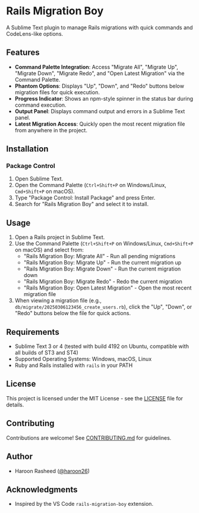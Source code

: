 # Rails Migration Boy

A Sublime Text plugin to manage Rails migrations with quick commands and CodeLens-like options.

## Features

- **Command Palette Integration**: Access "Migrate All", "Migrate Up", "Migrate Down", "Migrate Redo", and "Open Latest Migration" via the Command Palette.
- **Phantom Options**: Displays "Up", "Down", and "Redo" buttons below migration files for quick execution.
- **Progress Indicator**: Shows an npm-style spinner in the status bar during command execution.
- **Output Panel**: Displays command output and errors in a Sublime Text panel.
- **Latest Migration Access**: Quickly open the most recent migration file from anywhere in the project.

## Installation

### Package Control

1. Open Sublime Text.
2. Open the Command Palette (`Ctrl+Shift+P` on Windows/Linux, `Cmd+Shift+P` on macOS).
3. Type "Package Control: Install Package" and press Enter.
4. Search for "Rails Migration Boy" and select it to install.

## Usage

1. Open a Rails project in Sublime Text.
2. Use the Command Palette (`Ctrl+Shift+P` on Windows/Linux, `Cmd+Shift+P` on macOS) and select from:
   - "Rails Migration Boy: Migrate All" - Run all pending migrations
   - "Rails Migration Boy: Migrate Up" - Run the current migration up
   - "Rails Migration Boy: Migrate Down" - Run the current migration down
   - "Rails Migration Boy: Migrate Redo" - Redo the current migration
   - "Rails Migration Boy: Open Latest Migration" - Open the most recent migration file
3. When viewing a migration file (e.g., `db/migrate/20250306123456_create_users.rb`), click the "Up", "Down", or "Redo" buttons below the file for quick actions.

## Requirements

- Sublime Text 3 or 4 (tested with build 4192 on Ubuntu, compatible with all builds of ST3 and ST4)
- Supported Operating Systems: Windows, macOS, Linux
- Ruby and Rails installed with `rails` in your PATH

## License

This project is licensed under the MIT License - see the [LICENSE](LICENSE) file for details.

## Contributing

Contributions are welcome! See [CONTRIBUTING.md](CONTRIBUTING.md) for guidelines.

## Author

- Haroon Rasheed ([@haroon26](https://github.com/haroon26))

## Acknowledgments

- Inspired by the VS Code `rails-migration-boy` extension.
